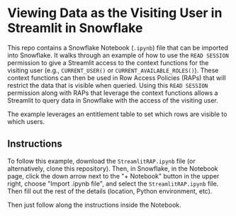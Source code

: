 # Viewing Data as the Visiting User in Streamlit in Snowflake

This repo contains a Snowflake Notebook (`.ipynb`) file that can 
be imported into Snowflake. It walks through an example of how to
use the `READ SESSION` permission to give a Streamlit access to the
context functions for the visiting user (e.g., `CURRENT_USER()` or 
`CURRENT_AVAILABLE_ROLES()`). These context functions can then be 
used in Row Access Policies (RAPs) that will restrict the data that
is visible when queried. Using this `READ SESSION` permission along
with RAPs that leverage the context functions allows a Streamlit
to query data in Snowflake with the access of the visiting user.

The example leverages an entitlement table to set which rows are
visible to which users.

## Instructions
To follow this example, download the `StreamlitRAP.ipynb` file
(or alternatively, clone this repository). Then, in Snowflake,
in the Notebook page, click the down arrow next to the 
"+ Notebook" button in the upper right, choose "Import .ipynb file", 
and select the `StreamlitRAP.ipynb` file. Then fill out the rest of 
the details (location, Python environment, etc).

Then just follow along the instructions inside the Notebook.